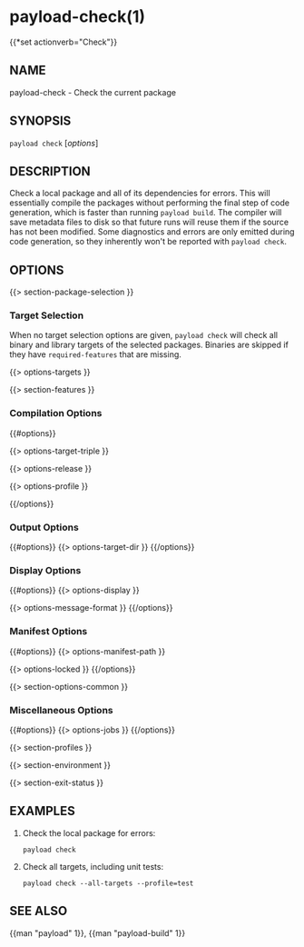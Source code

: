 # payload-check(1)
{{*set actionverb="Check"}}

## NAME

payload-check - Check the current package

## SYNOPSIS

`payload check` [_options_]

## DESCRIPTION

Check a local package and all of its dependencies for errors. This will
essentially compile the packages without performing the final step of code
generation, which is faster than running `payload build`. The compiler will save
metadata files to disk so that future runs will reuse them if the source has
not been modified. Some diagnostics and errors are only emitted during code
generation, so they inherently won't be reported with `payload check`.

## OPTIONS

{{> section-package-selection }}

### Target Selection

When no target selection options are given, `payload check` will check all
binary and library targets of the selected packages. Binaries are skipped if
they have `required-features` that are missing.

{{> options-targets }}

{{> section-features }}

### Compilation Options

{{#options}}

{{> options-target-triple }}

{{> options-release }}

{{> options-profile }}

{{/options}}

### Output Options

{{#options}}
{{> options-target-dir }}
{{/options}}

### Display Options

{{#options}}
{{> options-display }}

{{> options-message-format }}
{{/options}}

### Manifest Options

{{#options}}
{{> options-manifest-path }}

{{> options-locked }}
{{/options}}

{{> section-options-common }}

### Miscellaneous Options

{{#options}}
{{> options-jobs }}
{{/options}}

{{> section-profiles }}

{{> section-environment }}

{{> section-exit-status }}

## EXAMPLES

1. Check the local package for errors:

       payload check

2. Check all targets, including unit tests:

       payload check --all-targets --profile=test

## SEE ALSO
{{man "payload" 1}}, {{man "payload-build" 1}}
